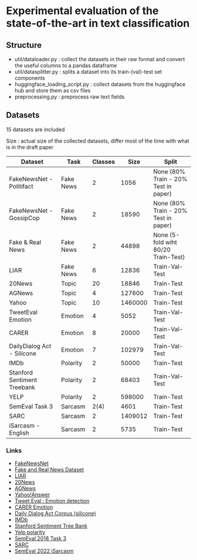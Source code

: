 # Experimental evaluation of the state-of-the-art in text classification

## Structure
* util/dataloader.py :  collect the datasets in their raw format and convert the useful columns to a pandas dataframe
* util/datasplitter.py : splits a dataset into its train-(val)-test set components
* huggingface_loading_script.py :  collect datasets from the huggingface hub and store them as csv files
* preprocessing.py : preprocess raw text fields


## Datasets

15 datasets are included

Size : actual size of the collected datasets, differ most of the time with what is in the draft paper

| Dataset | Task |  Classes  | Size |  Split |
| --- | --- |  --- | --- | --- |
| FakeNewsNet - Politifact | Fake News | 2 | 1056  | None (80% Train - 20% Test in paper) |
| FakeNewsNet - GossipCop | Fake News |2 | 18590 | None (80% Train - 20% Test in paper) | 
| Fake & Real News | Fake News | 2 | 44898 | None  (5-fold wiht 80/20 Train-Test) |
| LIAR | Fake News | 6 | 12836 | Train-Val-Test |
| 20News | Topic | 20 | 18846 | Train-Test |
| AGNews | Topic | 4 | 127600 | Train-Test |
| Yahoo | Topic | 10 | 1460000 | Train-Test |
| TweetEval Emotion | Emotion | 4 | 5052 | Train-Val-Test |
| CARER | Emotion | 8 | 20000 | Train-Val-Test |
| DailyDialog Act - Silicone | Emotion | 7 | 102979 | Train-Val-Test |
| IMDb | Polarity | 2 | 50000 | Train-Test |
| Stanford Sentiment Treebank | Polarity | 2 | 68403 |  Train-Val-Test |
| YELP | Polarity | 2 | 598000 | Train-Test |
| SemEval Task 3 | Sarcasm | 2(4) | 4601 | Train-Test |
| SARC | Sarcasm | 2 | 1409012 | Train-Test |
|iSarcasm - English | Sarcasm | 2 | 5735 | Train-Test | 





### Links

* [FakeNewsNet](https://github.com/KaiDMML/FakeNewsNet)
* [Fake and Real News Dataset](https://www.kaggle.com/datasets/clmentbisaillon/fake-and-real-news-dataset)
* [LIAR](https://huggingface.co/datasets/liar)
* [20News](https://scikit-learn.org/stable/modules/generated/sklearn.datasets.fetch_20newsgroups.html)
* [AGNews](https://huggingface.co/datasets/ag_news)
* [Yahoo!Answer](https://drive.google.com/uc?export=download&id=0Bz8a_Dbh9Qhbd2JNdDBsQUdocVU)
* [Tweet Eval : Emotion detection](https://github.com/cardiffnlp/tweeteval)
* [CARER Emotion](https://huggingface.co/datasets/emotion)
* [Daily Dialog Act Corpus (silicone)](https://huggingface.co/datasets/silicone/viewer/dyda_e/train)
* [IMDb](https://huggingface.co/datasets/imdb#dataset-creation)
* [Stanford Sentiment Tree Bank](https://huggingface.co/datasets/sst2)
* [Yelp polarity](https://huggingface.co/datasets/yelp_polarity)
* [SemEval 2018 Task 3](https://github.com/Cyvhee/SemEval2018-Task3)
* [SARC](https://nlp.cs.princeton.edu/SARC/1.0/)
* [SemEval 2022 iSarcasm](https://github.com/iabufarha/iSarcasmEval) 
